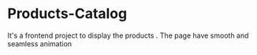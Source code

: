 # Products-Catalog
It's a frontend project to display the products . The page have smooth and seamless animation
